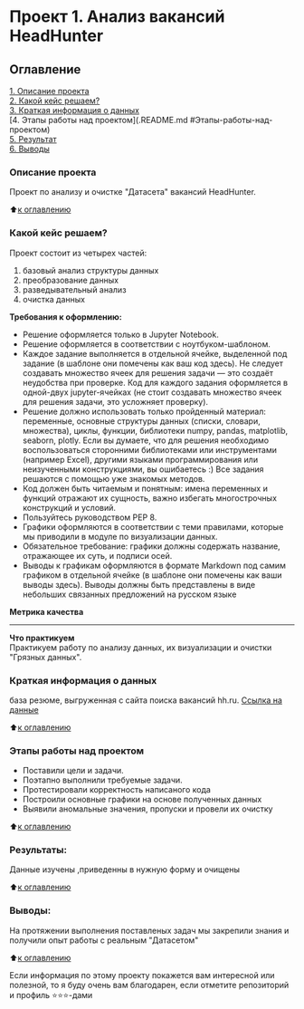 # Проект 1. Анализ вакансий HeadHunter


## Оглавление  
[1. Описание проекта](.README.md#Описание-проекта)  
[2. Какой кейс решаем?](.README.md#Какой-кейс-решаем)  
[3. Краткая информация о данных](.README.md#Краткая-информация-о-данных)  
[4. Этапы работы над проектом](.README.md #Этапы-работы-над-проектом)  
[5. Результат](.README.md#Результат)    
[6. Выводы](.README.md#Выводы) 

### Описание проекта    
Проект по анализу и очистке "Датасета" вакансий HeadHunter.

:arrow_up:[к оглавлению](_)


### Какой кейс решаем?    
Проект состоит из четырех частей:
1. базовый анализ структуры данных
2. преобразование данных
3. разведывательный анализ
4. очистка данных

**Требования к оформлению:**  
- Решение оформляется только в Jupyter Notebook.
- Решение оформляется в соответствии с ноутбуком-шаблоном.
- Каждое задание выполняется в отдельной ячейке, выделенной под задание (в шаблоне они помечены как ваш код здесь). Не следует создавать множество ячеек для решения задачи — это создаёт неудобства при проверке.
Код для каждого задания оформляется в одной-двух jupyter-ячейках (не стоит создавать множество ячеек для решения задачи, это усложняет проверку).
- Решение должно использовать только пройденный материал: переменные, основные структуры данных (списки, словари, множества), циклы, функции, библиотеки numpy, pandas, matplotlib, seaborn, plotly. Если вы думаете, что для решения необходимо воспользоваться сторонними библиотеками или инструментами (например Excel), другими языками программирования или неизученными конструкциями, вы ошибаетесь :) Все задания решаются с помощью уже знакомых методов.
- Код должен быть читаемым и понятным: имена переменных и функций отражают их сущность, важно избегать многострочных конструкций и условий.
- Пользуйтесь руководством PEP 8.
- Графики оформляются в соответствии с теми правилами, которые мы приводили в модуле по визуализации данных.
- Обязательное требование: графики должны содержать название, отражающее их суть, и подписи осей.
- Выводы к графикам оформляются в формате Markdown под самим графиком в отдельной ячейке (в шаблоне они помечены как ваши выводы здесь). Выводы должны быть представлены в виде небольших связанных предложений на русском языке

**Метрика качества**     
_______________________

**Что практикуем**     
Практикуем работу по анализу данных, их визуализации и очистки "Грязных данных".


### Краткая информация о данных
база резюме, выгруженная с сайта поиска вакансий hh.ru.
[Ссылка на данные](https://drive.google.com/file/d/1Kb78mAWYKcYlellTGhIjPI-bCcKbGuTn/view)
  
:arrow_up:[к оглавлению](.README.md#Оглавление)


### Этапы работы над проектом  
* Поставили цели и задачи.
* Поэтапно выполнили требуемые задачи.
* Протестировали корректность написаного кода
* Построили основные графики на основе полученных данных
* Выявили аномальные значения, пропуски и провели их очистку

:arrow_up:[к оглавлению](.README.md#Оглавление)


### Результаты:  
Данные изучены ,приведенны в нужную форму и очищены

:arrow_up:[к оглавлению](.README.md#Оглавление)


### Выводы:  
На протяжении выполнения поставленых задач мы закрепили знания и получили опыт работы с реальным
"Датасетом"

:arrow_up:[к оглавлению](.README.md#Оглавление)


Если информация по этому проекту покажется вам интересной или полезной, то я буду очень вам благодарен, если отметите репозиторий и профиль ⭐️⭐️⭐️-дами